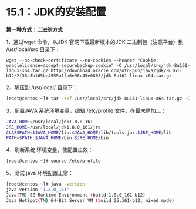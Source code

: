 # 15.1：JDK的安装配置

**第一种方式：二进制方式**

1、通过wget 命令，从JDK 官网下载最新版本的JDK 二进制包（注意平台）到 /usr/local/src 目录下：

```text
wget --no-check-certificate --no-cookies --header "Cookie: oraclelicense=accept-securebackup-cookie" -O /usr/local/src/jdk-8u161-linux-x64.tar.gz http://download.oracle.com/otn-pub/java/jdk/8u161-b12/2f38c3b165be4555a1fa6e98c45e0808/jdk-8u161-linux-x64.tar.gz
```

2、解压到 /usr/local/ 目录下：

```bash
[root@centos ~]# tar -zxf /usr/local/src/jdk-8u161-linux-x64.tar.gz -C /usr/local/
```

3、配置JAVA 系统环境变量，编辑 /etc/profile 文件，在最末尾加上：

```bash
JAVA_HOME=/usr/local/jdk1.8.0_161
JRE_HOME=/usr/local/jdk1.8.0_161/jre
CLASSPATH=$JAVA_HOME/lib:$JAVA_HOME/lib/tools.jar:$JRE_HOME/lib
PATH=$PATH:$JAVA_HOME/bin:$JRE_HOME/bin
```

4、刷新系统 环境变量，使配置生效：

```bash
[root@centos ~]# source /etc/profile
```

5、测试 java 环境配置正常：

```bash
[root@centos ~]# java -version
java version "1.8.0_161"
Java(TM) SE Runtime Environment (build 1.8.0_161-b12)
Java HotSpot(TM) 64-Bit Server VM (build 25.161-b12, mixed mode)
```

